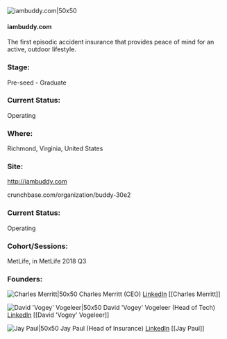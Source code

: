 

![iambuddy.com|50x50](https://apimg.techstars.com/connect/images/image_files/5b481bef34a60d4a5d0000f5/original/logo_500.jpg)

#### iambuddy.com
The first episodic accident insurance that provides peace of mind for an active, outdoor lifestyle.

### Stage: 
Pre-seed - Graduate 

### Current Status: 
Operating

### Where:
Richmond, Virginia, United States

### Site:
http://iambuddy.com



crunchbase.com/organization/buddy-30e2

### Current Status: 
Operating

### Cohort/Sessions: 
MetLife, in MetLife 2018 Q3

### Founders: 

![Charles Merritt|50x50](https://apimg.techstars.com/connect/images/image_files/5b4c9861c1a4b83b7c0000db/original/charles_color.jpg) Charles Merritt (CEO) [LinkedIn](https://linkedin.com/in/charlesmerritt) [[Charles Merritt]]

![David 'Vogey' Vogeleer|50x50](https://apimg.techstars.com/connect/images/image_files/5b6d9c9aa36c1173ac00008d/original/7061665285_d6fb3e7195_c.jpeg) David 'Vogey' Vogeleer (Head of Tech) [LinkedIn](https://linkedin.com/in/davidvogeleer) [[David 'Vogey' Vogeleer]]

![Jay Paul|50x50](https://apimg.techstars.com/connect/images/image_files/5f073ff4a36c1154b1000008/original/jay-1.jpg) Jay Paul (Head of Insurance) [LinkedIn](https://linkedin.com/in/jay-paul-ab942b11) [[Jay Paul]]


